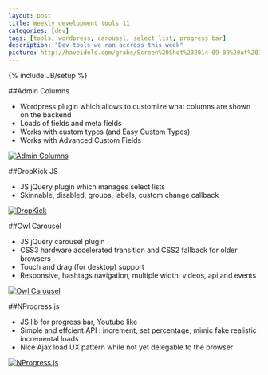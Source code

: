 ```yaml
---
layout: post
title: Weekly development tools 11
categories: [dev]
tags: [tools, wordpress, carousel, select list, progress bar]
description: "Dev tools we ran accross this week"
picture: http://haveidols.com/grabs/Screen%20Shot%202014-09-09%20at%2012.19.47.png
---
```

{% include JB/setup %}

##Admin Columns
- Wordpress plugin which allows to customize what columns are shown on the backend
- Loads of fields and meta fields
- Works with custom types (and Easy Custom Types)
- Works with Advanced Custom Fields

[![Admin Columns](http://haveidols.com/grabs/Screen%20Shot%202014-07-02%20at%2012.23.57.png)](http://www.admincolumns.com)

##DropKick JS
- JS jQuery plugin which manages select lists
- Skinnable, disabled, groups, labels, custom change callback

[![DropKick](http://haveidols.com/grabs/Screen%20Shot%202014-07-02%20at%2012.31.29.png)](http://robdel12.github.io/DropKick)


##Owl Carousel
- JS jQuery carousel plugin
- CSS3 hardware accelerated transition and CSS2 fallback for older browsers
- Touch and drag (for desktop) support
- Responsive, hashtags navigation, multiple width, videos, api and events

[![Owl Carousel](http://haveidols.com/grabs/Screen%20Shot%202014-07-02%20at%2012.34.36.png)](http://www.owlcarousel.owlgraphic.com)

##NProgress.js
- JS lib for progress bar, Youtube like
- Simple and effcient API : increment, set percentage, mimic fake realistic incremental loads
- Nice Ajax load UX pattern while not yet delegable to the browser

[![NProgress.js](http://haveidols.com/grabs/Screen%20Shot%202014-07-02%20at%2017.41.14.png)](http://ricostacruz.com/nprogress)
